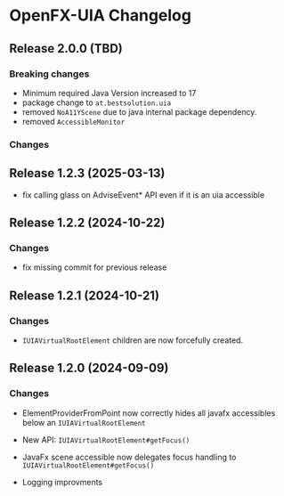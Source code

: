 # OpenFX-UIA Changelog

## Release 2.0.0 (TBD)

### Breaking changes

- Minimum required Java Version increased to 17
- package change to `at.bestsolution.uia`
- removed `NoA11YScene` due to java internal package dependency.
- removed `AccessibleMonitor`

### Changes

## Release 1.2.3 (2025-03-13)

- fix calling glass on AdviseEvent* API even if it is an uia accessible

## Release 1.2.2 (2024-10-22)

### Changes

- fix missing commit for previous release

## Release 1.2.1 (2024-10-21)

### Changes

- `IUIAVirtualRootElement` children are now forcefully created.

## Release 1.2.0 (2024-09-09)

### Changes

- ElementProviderFromPoint now correctly hides all javafx accessibles below an `IUIAVirtualRootElement`

- New API: `IUIAVirtualRootElement#getFocus()`
- JavaFx scene accessible now delegates focus handling to `IUIAVirtualRootElement#getFocus()`

- Logging improvments
